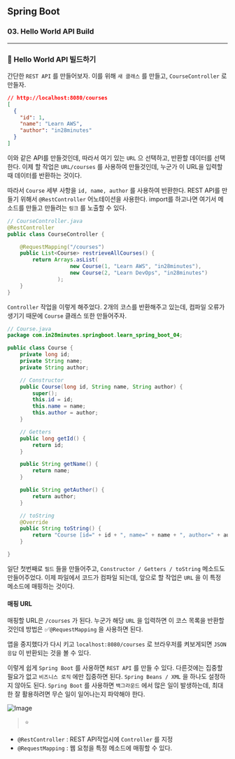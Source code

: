 ## Spring Boot

### 03. Hello World API Build

---

### 📌 Hello World API 빌드하기

간단한 `REST API` 를 만들어보자.
이를 위해 `새 클래스` 를 만들고, `CourseController` 로 만들자.

```json
// http://localhost:8080/courses
[
  {
    "id": 1,
    "name": "Learn AWS",
    "author": "in28minutes"
  }
]
```

이와 같은 API를 만들것인데, 따라서 여기 있는 `URL` 으 선택하고, 반환할 데이터를 선택한다. 이제 할 작업은 `URL/courses` 를 사용하여 만들것인데, 누군가 이 URL을 입력할 때 데이터를 반환하는 것이다.

따라서 `Course` 세부 사항을 `id, name, author` 를 사용하여 반환한다.
REST API를 만들기 위해서 `@RestController` 어노테이션을 사용한다. import를 하고나면 여기서 메소드를 만들고 만들려는 `링크` 를 노출할 수 있다.

```java
// CourseController.java
@RestController
public class CourseController {

	@RequestMapping("/courses")
	public List<Course> restrieveAllCourses() {
		return Arrays.asList(
					new Course(1, "Learn AWS", "in28minutes"),
					new Course(2, "Learn DevOps", "in28minutes")
				);
	}
}
```

`Controller` 작업을 이렇게 해주었다. 2개의 코스를 반환해주고 있는데, 컴파일 오류가 생기기 때문에 `Course` 클래스 또한 만들어주자.

```java
// Course.java
package com.in28minutes.springboot.learn_spring_boot_04;

public class Course {
	private long id;
	private String name;
	private String author;

	// Constructor
	public Course(long id, String name, String author) {
		super();
		this.id = id;
		this.name = name;
		this.author = author;
	}

	// Getters
	public long getId() {
		return id;
	}

	public String getName() {
		return name;
	}

	public String getAuthor() {
		return author;
	}

	// toString
	@Override
	public String toString() {
		return "Course [id=" + id + ", name=" + name + ", author=" + author + "]";
	}

}
```

일단 첫번째로 `필드` 들을 만들어주고, `Constructor / Getters / toString` 메소드도 만들어주었다. 이제 파일에서 코드가 컴파일 되는데, 앞으로 할 작업은 `URL` 을 이 특정 메소드에 매핑하는 것이다.

#### 매핑 URL

매핑할 URL은 `/courses` 가 된다. 누군가 해당 `URL` 을 입력하면 이 코스 목록을 반환할 것인데 방법은 ✅`@RequestMapping` 을 사용하면 된다.

앱을 중지했다가 다시 키고 `localhost:8080/courses` 로 브라우저를 켜보게되면 `JSON 응답` 이 반환되는 것을 볼 수 있다.

이렇게 쉽게 `Spring Boot` 를 사용하면 `REST API` 를 만들 수 있다.
다른것에는 집중할 필요가 없고 `비즈니스 로직` 에만 집중하면 된다.
`Spring Beans / XML` 을 하나도 설정하지 않아도 된다.
`Spring Boot` 를 사용하면 `백그라운드` 에서 많은 일이 발생하는데, 최대한 잘 활용하려면 무슨 일이 일어나는지 파악해야 한다.

![Image](https://github.com/user-attachments/assets/a977af38-ff6f-4e64-b9ff-058d4f321245)

> ⭐️

- `@RestController` : REST API작업시에 `Controller` 를 지정
- `@RequestMapping` : 웹 요청을 특정 메소드에 매핑할 수 있다.
